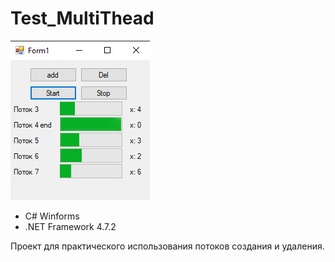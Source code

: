 # Test_MultiThead

![Screnshot](https://github.com/allexmak1/Test_MultiThead/blob/main/image/image.png)

* С# Winforms
* .NET Framework 4.7.2

Проект для практического использования потоков создания и удаления.